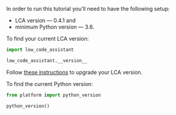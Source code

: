 In order to run this tutorial you'll need to have the following setup:

- LCA version — 0.4.1 and
- minimum Python version — 3.6.

To find your current LCA version:

```python
import low_code_assistant

low_code_assistant.__version__
```

Follow [these instructions](/install) to upgrade your LCA version.

To find the current Python version:

```python
from platform import python_version

python_version()
```